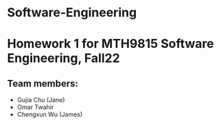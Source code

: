 # Software-Engineering

# Homework 1 for MTH9815 Software Engineering, Fall22

## Team members:
- Gujia Chu (Jane)
- Omar Twahir
- Chengxun Wu (James)
